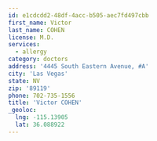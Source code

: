 ```yaml
---
id: e1cdcdd2-48df-4acc-b505-aec7fd497cbb
first_name: Victor
last_name: COHEN
license: M.D.
services:
  - allergy
category: doctors
address: '4445 South Eastern Avenue, #A'
city: 'Las Vegas'
state: NV
zip: '89119'
phone: 702-735-1556
title: 'Victor COHEN'
_geoloc:
  lng: -115.13905
  lat: 36.088922
---
```


